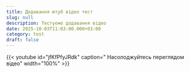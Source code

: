 ```yaml
---
title: Додавання ютуб відео тест
slug: null
description: Тестуємо додавання відео
date: 2025-10-03T11:03:00.000+03:00
category: test
draft: false
---
```

{{< youtube id="jfKfPfyJRdk" caption=" Насолоджуйтесь переглядом відео" width="100%" >}}
